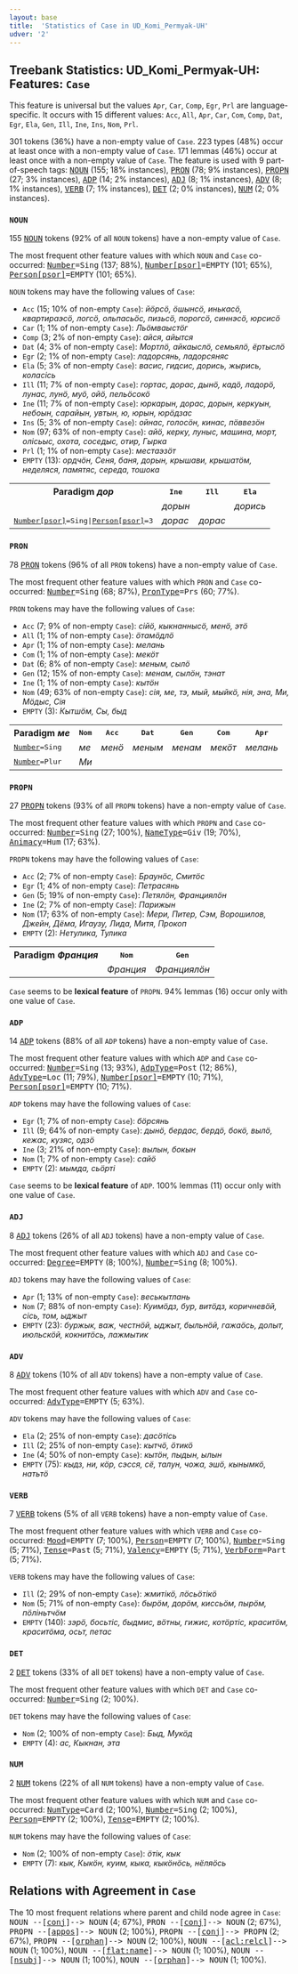 ```yaml
---
layout: base
title:  'Statistics of Case in UD_Komi_Permyak-UH'
udver: '2'
---
```


## Treebank Statistics: UD_Komi_Permyak-UH: Features: `Case`

This feature is universal but the values `Apr`, `Car`, `Comp`, `Egr`, `Prl` are language-specific.
It occurs with 15 different values: `Acc`, `All`, `Apr`, `Car`, `Com`, `Comp`, `Dat`, `Egr`, `Ela`, `Gen`, `Ill`, `Ine`, `Ins`, `Nom`, `Prl`.

301 tokens (36%) have a non-empty value of `Case`.
223 types (48%) occur at least once with a non-empty value of `Case`.
171 lemmas (46%) occur at least once with a non-empty value of `Case`.
The feature is used with 9 part-of-speech tags: <tt><a href="koi_uh-pos-NOUN.html">NOUN</a></tt> (155; 18% instances), <tt><a href="koi_uh-pos-PRON.html">PRON</a></tt> (78; 9% instances), <tt><a href="koi_uh-pos-PROPN.html">PROPN</a></tt> (27; 3% instances), <tt><a href="koi_uh-pos-ADP.html">ADP</a></tt> (14; 2% instances), <tt><a href="koi_uh-pos-ADJ.html">ADJ</a></tt> (8; 1% instances), <tt><a href="koi_uh-pos-ADV.html">ADV</a></tt> (8; 1% instances), <tt><a href="koi_uh-pos-VERB.html">VERB</a></tt> (7; 1% instances), <tt><a href="koi_uh-pos-DET.html">DET</a></tt> (2; 0% instances), <tt><a href="koi_uh-pos-NUM.html">NUM</a></tt> (2; 0% instances).

### `NOUN`

155 <tt><a href="koi_uh-pos-NOUN.html">NOUN</a></tt> tokens (92% of all `NOUN` tokens) have a non-empty value of `Case`.

The most frequent other feature values with which `NOUN` and `Case` co-occurred: <tt><a href="koi_uh-feat-Number.html">Number</a></tt><tt>=Sing</tt> (137; 88%), <tt><a href="koi_uh-feat-Number-psor.html">Number[psor]</a></tt><tt>=EMPTY</tt> (101; 65%), <tt><a href="koi_uh-feat-Person-psor.html">Person[psor]</a></tt><tt>=EMPTY</tt> (101; 65%).

`NOUN` tokens may have the following values of `Case`:

* `Acc` (15; 10% of non-empty `Case`): <em>йӧрсӧ, ӧшынсӧ, инькасӧ, квартираэсӧ, логсӧ, ольпасьӧс, пизьсö, порогсӧ, синнэсӧ, юрсисӧ</em>
* `Car` (1; 1% of non-empty `Case`): <em>Льӧмваыстӧг</em>
* `Comp` (3; 2% of non-empty `Case`): <em>айся, айытся</em>
* `Dat` (4; 3% of non-empty `Case`): <em>Мортлӧ, айкаыслӧ, семьялӧ, ёртыслӧ</em>
* `Egr` (2; 1% of non-empty `Case`): <em>лaдopcянь, ладорсяняс</em>
* `Ela` (5; 3% of non-empty `Case`): <em>васис, гидсис, дорись, жырись, коласісь</em>
* `Ill` (11; 7% of non-empty `Case`): <em>гортас, дорас, дынӧ, кадӧ, ладорӧ, лунас, лунӧ, муӧ, ойӧ, пельӧсокӧ</em>
* `Ine` (11; 7% of non-empty `Case`): <em>юркарын, дорас, дорын, керкуын, небоын, сарайын, увтын, ю, юрын, юрӧдзас</em>
* `Ins` (5; 3% of non-empty `Case`): <em>ойнас, голосӧн, кинас, пӧввезӧн</em>
* `Nom` (97; 63% of non-empty `Case`): <em>айӧ, керку, луныс, машина, морт, олісьыс, охота, соседыс, oтиp, Гырка</em>
* `Prl` (1; 1% of non-empty `Case`): <em>местаэзӧт</em>
* `EMPTY` (13): <em>ордчӧн, Сеня, баня, дорын, крышави, крышатӧм, неделяся, памятяс, середа, тошока</em>

<table>
  <tr><th>Paradigm <i>дор</i></th><th><tt>Ine</tt></th><th><tt>Ill</tt></th><th><tt>Ela</tt></th></tr>
  <tr><td><tt></tt></td><td><em>дорын</em></td><td></td><td><em>дорись</em></td></tr>
  <tr><td><tt><tt><a href="koi_uh-feat-Number-psor.html">Number[psor]</a></tt><tt>=Sing</tt>|<tt><a href="koi_uh-feat-Person-psor.html">Person[psor]</a></tt><tt>=3</tt></tt></td><td><em>дорас</em></td><td><em>дорас</em></td><td></td></tr>
</table>

### `PRON`

78 <tt><a href="koi_uh-pos-PRON.html">PRON</a></tt> tokens (96% of all `PRON` tokens) have a non-empty value of `Case`.

The most frequent other feature values with which `PRON` and `Case` co-occurred: <tt><a href="koi_uh-feat-Number.html">Number</a></tt><tt>=Sing</tt> (68; 87%), <tt><a href="koi_uh-feat-PronType.html">PronType</a></tt><tt>=Prs</tt> (60; 77%).

`PRON` tokens may have the following values of `Case`:

* `Acc` (7; 9% of non-empty `Case`): <em>сійӧ, кыкнаннысӧ, менӧ, этӧ</em>
* `All` (1; 1% of non-empty `Case`): <em>ӧтамӧдлӧ</em>
* `Apr` (1; 1% of non-empty `Case`): <em>мелань</em>
* `Com` (1; 1% of non-empty `Case`): <em>мекӧт</em>
* `Dat` (6; 8% of non-empty `Case`): <em>меным, сылӧ</em>
* `Gen` (12; 15% of non-empty `Case`): <em>менам, сылӧн, тэнат</em>
* `Ine` (1; 1% of non-empty `Case`): <em>кытӧн</em>
* `Nom` (49; 63% of non-empty `Case`): <em>сія, ме, тэ, мый, мыйкӧ, нія, эна, Ми, Мӧдыс, Сiя</em>
* `EMPTY` (3): <em>Кытшӧм, Сы, быд</em>

<table>
  <tr><th>Paradigm <i>ме</i></th><th><tt>Nom</tt></th><th><tt>Acc</tt></th><th><tt>Dat</tt></th><th><tt>Gen</tt></th><th><tt>Com</tt></th><th><tt>Apr</tt></th></tr>
  <tr><td><tt><tt><a href="koi_uh-feat-Number.html">Number</a></tt><tt>=Sing</tt></tt></td><td><em>ме</em></td><td><em>менӧ</em></td><td><em>меным</em></td><td><em>менам</em></td><td><em>мекӧт</em></td><td><em>мелань</em></td></tr>
  <tr><td><tt><tt><a href="koi_uh-feat-Number.html">Number</a></tt><tt>=Plur</tt></tt></td><td><em>Ми</em></td><td></td><td></td><td></td><td></td><td></td></tr>
</table>

### `PROPN`

27 <tt><a href="koi_uh-pos-PROPN.html">PROPN</a></tt> tokens (93% of all `PROPN` tokens) have a non-empty value of `Case`.

The most frequent other feature values with which `PROPN` and `Case` co-occurred: <tt><a href="koi_uh-feat-Number.html">Number</a></tt><tt>=Sing</tt> (27; 100%), <tt><a href="koi_uh-feat-NameType.html">NameType</a></tt><tt>=Giv</tt> (19; 70%), <tt><a href="koi_uh-feat-Animacy.html">Animacy</a></tt><tt>=Hum</tt> (17; 63%).

`PROPN` tokens may have the following values of `Case`:

* `Acc` (2; 7% of non-empty `Case`): <em>Браунӧс, Смитӧс</em>
* `Egr` (1; 4% of non-empty `Case`): <em>Петрасянь</em>
* `Gen` (5; 19% of non-empty `Case`): <em>Петялӧн, Франциялӧн</em>
* `Ine` (2; 7% of non-empty `Case`): <em>Парижын</em>
* `Nom` (17; 63% of non-empty `Case`): <em>Мери, Питер, Сэм, Ворошилов, Джейн, Дёма, Игаузу, Лида, Митя, Прокоп</em>
* `EMPTY` (2): <em>Нетулика, Тулика</em>

<table>
  <tr><th>Paradigm <i>Франция</i></th><th><tt>Nom</tt></th><th><tt>Gen</tt></th></tr>
  <tr><td><tt></tt></td><td><em>Франция</em></td><td><em>Франциялӧн</em></td></tr>
</table>

`Case` seems to be **lexical feature** of `PROPN`. 94% lemmas (16) occur only with one value of `Case`.

### `ADP`

14 <tt><a href="koi_uh-pos-ADP.html">ADP</a></tt> tokens (88% of all `ADP` tokens) have a non-empty value of `Case`.

The most frequent other feature values with which `ADP` and `Case` co-occurred: <tt><a href="koi_uh-feat-Number.html">Number</a></tt><tt>=Sing</tt> (13; 93%), <tt><a href="koi_uh-feat-AdpType.html">AdpType</a></tt><tt>=Post</tt> (12; 86%), <tt><a href="koi_uh-feat-AdvType.html">AdvType</a></tt><tt>=Loc</tt> (11; 79%), <tt><a href="koi_uh-feat-Number-psor.html">Number[psor]</a></tt><tt>=EMPTY</tt> (10; 71%), <tt><a href="koi_uh-feat-Person-psor.html">Person[psor]</a></tt><tt>=EMPTY</tt> (10; 71%).

`ADP` tokens may have the following values of `Case`:

* `Egr` (1; 7% of non-empty `Case`): <em>бӧрсянь</em>
* `Ill` (9; 64% of non-empty `Case`): <em>дынӧ, бердас, бердӧ, бокӧ, вылӧ, кежас, кузяс, одзӧ</em>
* `Ine` (3; 21% of non-empty `Case`): <em>вылын, бокын</em>
* `Nom` (1; 7% of non-empty `Case`): <em>сайӧ</em>
* `EMPTY` (2): <em>мымда, сьӧрті</em>

`Case` seems to be **lexical feature** of `ADP`. 100% lemmas (11) occur only with one value of `Case`.

### `ADJ`

8 <tt><a href="koi_uh-pos-ADJ.html">ADJ</a></tt> tokens (26% of all `ADJ` tokens) have a non-empty value of `Case`.

The most frequent other feature values with which `ADJ` and `Case` co-occurred: <tt><a href="koi_uh-feat-Degree.html">Degree</a></tt><tt>=EMPTY</tt> (8; 100%), <tt><a href="koi_uh-feat-Number.html">Number</a></tt><tt>=Sing</tt> (8; 100%).

`ADJ` tokens may have the following values of `Case`:

* `Apr` (1; 13% of non-empty `Case`): <em>веськытлань</em>
* `Nom` (7; 88% of non-empty `Case`): <em>Куимӧдз, бур, витӧдз, коричневӧй, сісь, том, ыджыт</em>
* `EMPTY` (23): <em>буржык, важ, честнӧй, ыджыт, быльнӧй, гажаӧсь, долыт, июльскӧй, кокнитӧсь, лажмытик</em>

### `ADV`

8 <tt><a href="koi_uh-pos-ADV.html">ADV</a></tt> tokens (10% of all `ADV` tokens) have a non-empty value of `Case`.

The most frequent other feature values with which `ADV` and `Case` co-occurred: <tt><a href="koi_uh-feat-AdvType.html">AdvType</a></tt><tt>=EMPTY</tt> (5; 63%).

`ADV` tokens may have the following values of `Case`:

* `Ela` (2; 25% of non-empty `Case`): <em>дасöтiсь</em>
* `Ill` (2; 25% of non-empty `Case`): <em>кытчӧ, ӧтикӧ</em>
* `Ine` (4; 50% of non-empty `Case`): <em>кытӧн, пыдын, ылын</em>
* `EMPTY` (75): <em>кыдз, ни, кӧр, сэсся, сё, талун, чожа, эшӧ, кынымкӧ, натьтö</em>

### `VERB`

7 <tt><a href="koi_uh-pos-VERB.html">VERB</a></tt> tokens (5% of all `VERB` tokens) have a non-empty value of `Case`.

The most frequent other feature values with which `VERB` and `Case` co-occurred: <tt><a href="koi_uh-feat-Mood.html">Mood</a></tt><tt>=EMPTY</tt> (7; 100%), <tt><a href="koi_uh-feat-Person.html">Person</a></tt><tt>=EMPTY</tt> (7; 100%), <tt><a href="koi_uh-feat-Number.html">Number</a></tt><tt>=Sing</tt> (5; 71%), <tt><a href="koi_uh-feat-Tense.html">Tense</a></tt><tt>=Past</tt> (5; 71%), <tt><a href="koi_uh-feat-Valency.html">Valency</a></tt><tt>=EMPTY</tt> (5; 71%), <tt><a href="koi_uh-feat-VerbForm.html">VerbForm</a></tt><tt>=Part</tt> (5; 71%).

`VERB` tokens may have the following values of `Case`:

* `Ill` (2; 29% of non-empty `Case`): <em>жмитікӧ, лӧсьӧтікӧ</em>
* `Nom` (5; 71% of non-empty `Case`): <em>бырӧм, дорӧм, киссьӧм, пырӧм, пӧліньтчӧм</em>
* `EMPTY` (140): <em>зэрӧ, босьтіс, быдмис, вӧтны, гижис, котӧртіс, краситӧм, краситӧма, осьт, петас</em>

### `DET`

2 <tt><a href="koi_uh-pos-DET.html">DET</a></tt> tokens (33% of all `DET` tokens) have a non-empty value of `Case`.

The most frequent other feature values with which `DET` and `Case` co-occurred: <tt><a href="koi_uh-feat-Number.html">Number</a></tt><tt>=Sing</tt> (2; 100%).

`DET` tokens may have the following values of `Case`:

* `Nom` (2; 100% of non-empty `Case`): <em>Быд, Мукӧд</em>
* `EMPTY` (4): <em>ас, Кыкнан, эта</em>

### `NUM`

2 <tt><a href="koi_uh-pos-NUM.html">NUM</a></tt> tokens (22% of all `NUM` tokens) have a non-empty value of `Case`.

The most frequent other feature values with which `NUM` and `Case` co-occurred: <tt><a href="koi_uh-feat-NumType.html">NumType</a></tt><tt>=Card</tt> (2; 100%), <tt><a href="koi_uh-feat-Number.html">Number</a></tt><tt>=Sing</tt> (2; 100%), <tt><a href="koi_uh-feat-Person.html">Person</a></tt><tt>=EMPTY</tt> (2; 100%), <tt><a href="koi_uh-feat-Tense.html">Tense</a></tt><tt>=EMPTY</tt> (2; 100%).

`NUM` tokens may have the following values of `Case`:

* `Nom` (2; 100% of non-empty `Case`): <em>öтiк, кык</em>
* `EMPTY` (7): <em>кык, Кыкӧн, куим, кыка, кыкӧнӧсь, нёляӧсь</em>

## Relations with Agreement in `Case`

The 10 most frequent relations where parent and child node agree in `Case`:
<tt>NOUN --[<tt><a href="koi_uh-dep-conj.html">conj</a></tt>]--> NOUN</tt> (4; 67%),
<tt>PRON --[<tt><a href="koi_uh-dep-conj.html">conj</a></tt>]--> NOUN</tt> (2; 67%),
<tt>PROPN --[<tt><a href="koi_uh-dep-appos.html">appos</a></tt>]--> NOUN</tt> (2; 100%),
<tt>PROPN --[<tt><a href="koi_uh-dep-conj.html">conj</a></tt>]--> PROPN</tt> (2; 67%),
<tt>PROPN --[<tt><a href="koi_uh-dep-orphan.html">orphan</a></tt>]--> NOUN</tt> (2; 100%),
<tt>NOUN --[<tt><a href="koi_uh-dep-acl-relcl.html">acl:relcl</a></tt>]--> NOUN</tt> (1; 100%),
<tt>NOUN --[<tt><a href="koi_uh-dep-flat-name.html">flat:name</a></tt>]--> NOUN</tt> (1; 100%),
<tt>NOUN --[<tt><a href="koi_uh-dep-nsubj.html">nsubj</a></tt>]--> NOUN</tt> (1; 100%),
<tt>NOUN --[<tt><a href="koi_uh-dep-orphan.html">orphan</a></tt>]--> NOUN</tt> (1; 100%).

